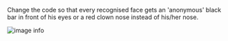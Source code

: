 Change the code so that every recognised face gets an 'anonymous' black bar in front of his eyes or a red clown nose instead of his/her nose.

![image info](./showcase.jpg)